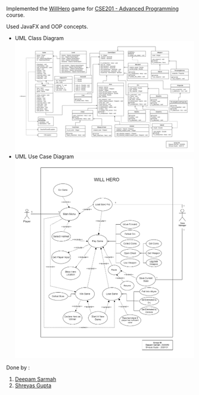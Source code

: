Implemented the [WillHero](https://www.crazygames.com/game/will-hero-online) game for [CSE201 - Advanced Programming
](http://techtree.iiitd.edu.in/viewDescription/filename?=CSE201) course.

Used JavaFX and OOP concepts.
- UML Class Diagram
  ![UML Class Diagram](/UML%20Diagrams/UML%20Class%20Diagram%20-%20Group%2048.png)
- UML Use Case Diagram
  ![UML Use Case Diagram](/UML%20Diagrams/UML%20Use%20Case%20Diagram%20-%20Group%2048.png)

Done by :
1. [Deepam Sarmah](mailto:deepam20050@iiitd.ac.in)
2. [Shreyas Gupta](mailto:shreyas20131@iiitd.ac.in)
